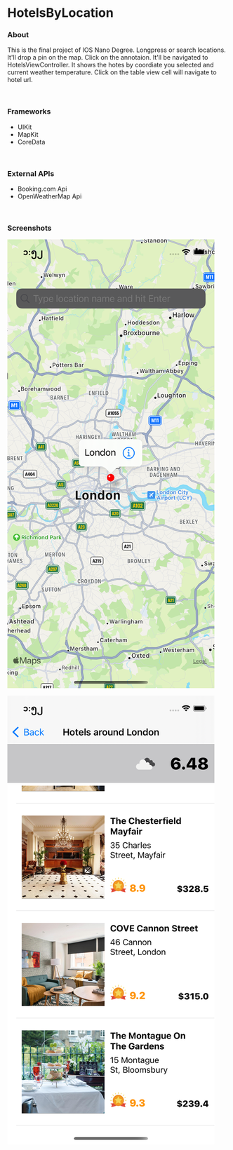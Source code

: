 # HotelsByLocation

<h3>About</h3>
<p>This is the final project of IOS Nano Degree. Longpress or search locations. It'll drop a pin on the map. Click on the annotaion. It'll be navigated to HotelsViewController. It shows the hotes by coordiate you selected and current weather temperature. Click on the table view cell will navigate to hotel url.</p>
<p>&nbsp;</p>


<h3>Frameworks</h3>
<ul>
<li>UIKit</li>
<li>MapKit</li>
<li>CoreData</li>
</ul>
<p>&nbsp;</p>


<h3>External APIs</h3>
<ul>
<li>Booking.com Api</li>
<li>OpenWeatherMap Api</li>
</ul>
<p>&nbsp;</p>


<h3>Screenshots</h3>
<p><img src="https://github.com/HWYS/HotelsByLocation/blob/main/Screenshots/MapViewController.png" alt="MapViewController" /></p>
<p><img src="https://github.com/HWYS/HotelsByLocation/blob/main/Screenshots/HotelsViewController.png" alt="HotelsViewController" /></p>
<p>&nbsp;</p>
